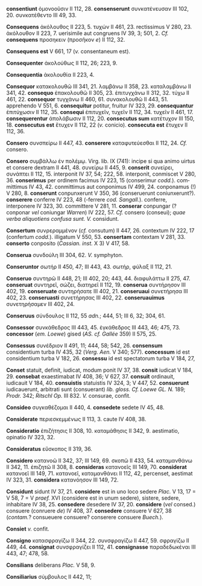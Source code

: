 **consentiunt** ὁμονοοῦσιν II 112, 28. **consenserunt** συνκατένευσαν
III 102, 20. συνκατέθεντο III 49, 33.

**Consequens** ἀκόλουθος II 223, 5. τυχών II 461, 23. rectissimus V 280,
23. ἀκόλουθον II 223, 7. uerisimile aut congruens IV 39, 3; 501, 2.
*Cf.* **consequens** προσηκειν (προσῆκον *e*) II 112, 32.

**Consequens est** V 661, 17 (*v.* consentaneum est).

**Consequenter** ἀκολούθως II 112, 26; 223, 9.

**Consequentia** ἀκολουθία II 223, 4.

**Consequor** κατακολουθῶ III 341, 21. λαμβάνω II 358, 23. καταλαμβάνω
II 341, 42. **consequo** ἐπακολουθῶ II 305, 23. ἐπιτυγχάνω II 312, 32.
τύχω II 461, 22. **consequor** τυγχάνω II 460, 61. συνακολουθῶ II 443,
51. apprehendo V 551, 6. **consequitur** potitur, fruitur IV 323, 29.
**consequantur** ἐπιτύχωσιν II 112, 35. **consequi** ἐπιτυχεῖν, τυχεῖν
II 112, 34. τυχεῖν II 461, 17. **consequerentur** ἀπολάβωσιν II 112, 20.
**consecutus sum** κατέτυχον III 150, 18. **consecutus est** ἔτυχεν II
112, 22 (*v.* conicio). **consecuta est** ἔτυχεν II 112, 36.

**Consero** συνσπείρω II 447, 43. **conserere** καταφυτεύεσθαι II 112,
24. *Cf.* consero.

**Consero** συμβάλλω ἐν πολέμῳ. Virg. lib. IX (741): incipe si qua animo
uirtus et consere dextram II 441, 48. συνείρω II 445, 9. **conserit**
συνείρει, συνάπτει II 112, 15. interponit IV 37, 54; 222, 58.
interponit, conmiscet V 280, 36. **conserimus** per ordinem facimus IV
223, 15 (conserimur *codd.*). com­mittimus IV 43, 42. conmittimus aut
conponimus IV 499, 24. conponamus (!) V 280, 8. **conserunt**
conpunxerunt V 350, 36 (conseruerunt coniunxerunt?). **conserere**
conferre IV 223, 48 (-ferrere *cod. Sangall.*). conferre, interponere IV
323, 30. committere V 281, 11. **conserar** conpungar (? conponar *vel*
coniungar *Warren*) IV 222, 57. *Cf.* consero (conseui); *quae verba
aliquotiens confusa sunt. V.* considunt.

**Consertum** συνρεραμμένον (*cf.* consutum) II 447, 26. contextum IV
222, 17 (confertum *codd.*). illigatum V 550, 53. **consertam**
contextam V 281, 33. **conserto** conposito (*Cassian. inst.* X 3) V
417, 58.

**Conserua** συνδούλη III 304, 62. *V.* symphyton.

**Conseruntor** σωτήρ II 450, 47; III 443, 43. σωτήρ, φύλαξ II 112, 21.

**Conseruo** συντηρῶ II 448, 21; III 402, 20; 443, 44. διαφυλάττω II
275, 47. **conseruat** συντηρεῖ, σώζει, διατηρεῖ II 112, 19.
**conserua** συντήρησον III 402, 19. **conseruate** συντηρήσατε III 402,
21. **conseruaui** συνετήρησα III 402, 23. **conseruasti** συνετήρησας
III 402, 22. **conseruauimus** συνετηρήσαμεν III 402, 24.

**Conseruus** σύνδουλος II 112, 55 *adn.*; 444, 51; III 6, 32; 304, 61.

**Consessor** συνκάθεδρος III 443, 45. ἐγκάθεδρος III 443, 46; 475, 73.
**concessor** (*em. Loewe*) gised (*AS. cf. Gallée* 359) II 575, 25.

**Consessus** συνέδριον II 491, 11; 444, 58; 542, 26. **consensum**
considentium turba IV 435, 32 (*Verg. Aen.* V 340; 577). **concessum**
id est considentium turba V 182, 26. **consessu** id est spectatorum
turba V 184, 27,

**Conset** statuit, definit, iudicat, modum ponit IV 37, 38. **consit**
iudicat V 184, 29. **consebat** exaestimabat IV 408, 36; V 627, 37.
**consuit** ordinauit, iudicauit V 184, 40. **consuistis** statuistis IV
324, 3; V 447, 52. **consuerunt** iudicauerunt, arbitrati sunt
(consuerant) *lib. gloss. Cf. Loewe GL. N.* 189; *Prodr.* 342; *Ritschl
Op.* III 832. *V.* consurae, confit.

**Consideo** συγκαθέζομαι II 440, 4. **consedete** sedete IV 45, 48.

**Considerate** περιεσκεμμένως II 113, 3. caute IV 408, 38.

**Consideratio** ἐπιζήτησις II 308, 10. καταμάθησις II 342, 9.
aestimatio, opinatio IV 323, 32.

**Consideratus** εὔσκοπος II 319, 36.

**Considero** κατανοῶ II 342, 37; III 149, 69. σκοπῶ II 433, 54.
καταμανθάνω II 342, 11. ἐπιζητῶ II 308, 8. **consideras** κατανοεῖς III
149, 70. **considerat** κατανοεῖ III 149, 71. κατανοεῖ, καταμανθάνει II
112, 42, percenset, aestimat IV 323, 31. **considera** κατανόησον III
149, 72.

**Considunt** sidunt IV 37, 21. **considere** est in uno loco sedere
*Plac.* V 13, 17 = V 58, 7 = V *praef.* XVI (considere est in unum
sedere), sistere, sedere, inhabitare IV 38, 25. **consedere** desedere
IV 37, 20. **considere** (*vel* consed.) consuere (conruere *de*) IV
408, 37. **consedere** consuere V 627, 38 (*contam.*? consueuere
consuere? conserere consuere *Buech.*).

**Consiet** *v.* confit.

**Consigno** κατασφραγίζω II 344, 22. συνσφραγίζω II 447, 59. σφραγίζω
II 449, 44. **consignat** συνσφραγίζει II 112, 41. **consignasse**
παραδεδωκέναι III 443, 47; 478, 58.

**Consilians** deliberans *Plac.* V 58, 9.

**Consiliarius** σύμβουλος II 442, 11;
